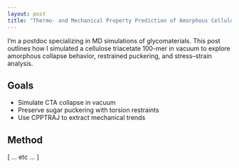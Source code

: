 ```yaml
---
layout: post
title: "Thermo- and Mechanical Property Prediction of Amorphous Cellulose Triacetate Plastics"
---
```


I’m a postdoc specializing in MD simulations of glycomaterials. This post outlines how I simulated a cellulose triacetate 100-mer in vacuum to explore amorphous collapse behavior, restrained puckering, and stress–strain analysis.

## Goals
- Simulate CTA collapse in vacuum
- Preserve sugar puckering with torsion restraints
- Use CPPTRAJ to extract mechanical trends

## Method
[ ... etc ... ]
